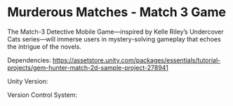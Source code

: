 # Murderous Matches - Match 3 Game
The Match-3 Detective Mobile Game—inspired by Kelle Riley’s Undercover Cats series—will immerse users in mystery-solving gameplay that echoes the intrigue of the novels.

Dependencies:
https://assetstore.unity.com/packages/essentials/tutorial-projects/gem-hunter-match-2d-sample-project-278941

Unity Version:

Version Control System:
